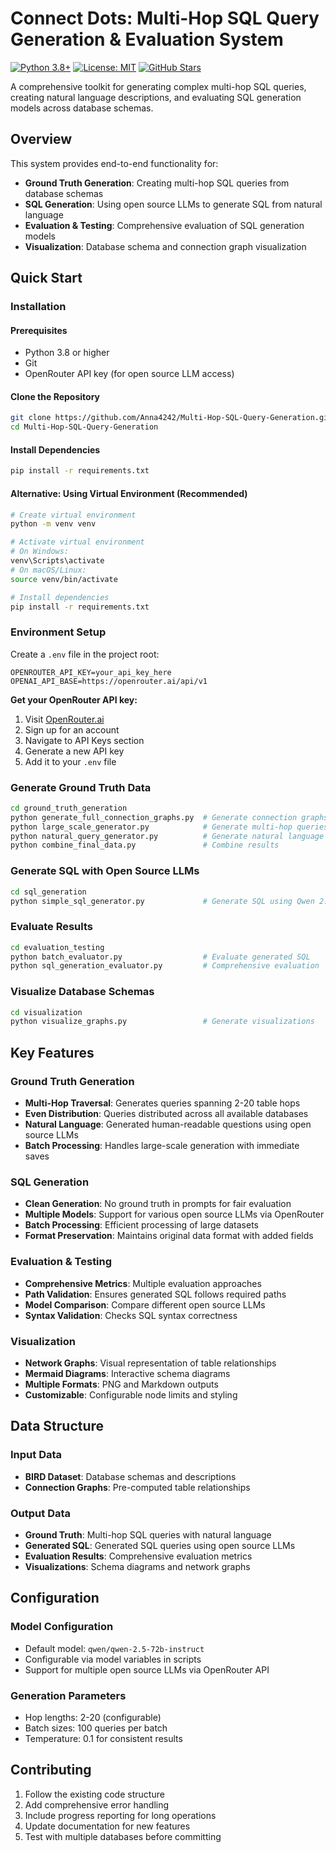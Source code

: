 # Connect Dots: Multi-Hop SQL Query Generation & Evaluation System

[![Python 3.8+](https://img.shields.io/badge/python-3.8+-blue.svg)](https://www.python.org/downloads/)
[![License: MIT](https://img.shields.io/badge/License-MIT-yellow.svg)](https://opensource.org/licenses/MIT)
[![GitHub Stars](https://img.shields.io/github/stars/Anna4242/Multi-Hop-SQL-Query-Generation.svg)](https://github.com/Anna4242/Multi-Hop-SQL-Query-Generation/stargazers)

A comprehensive toolkit for generating complex multi-hop SQL queries, creating natural language descriptions, and evaluating SQL generation models across database schemas.

## Overview

This system provides end-to-end functionality for:
- **Ground Truth Generation**: Creating multi-hop SQL queries from database schemas
- **SQL Generation**: Using open source LLMs to generate SQL from natural language
- **Evaluation & Testing**: Comprehensive evaluation of SQL generation models
- **Visualization**: Database schema and connection graph visualization

## Quick Start

### Installation

#### Prerequisites
- Python 3.8 or higher
- Git
- OpenRouter API key (for open source LLM access)

#### Clone the Repository
```bash
git clone https://github.com/Anna4242/Multi-Hop-SQL-Query-Generation.git
cd Multi-Hop-SQL-Query-Generation
```

#### Install Dependencies
```bash
pip install -r requirements.txt
```

#### Alternative: Using Virtual Environment (Recommended)
```bash
# Create virtual environment
python -m venv venv

# Activate virtual environment
# On Windows:
venv\Scripts\activate
# On macOS/Linux:
source venv/bin/activate

# Install dependencies
pip install -r requirements.txt
```

### Environment Setup
Create a `.env` file in the project root:
```env
OPENROUTER_API_KEY=your_api_key_here
OPENAI_API_BASE=https://openrouter.ai/api/v1
```

**Get your OpenRouter API key:**
1. Visit [OpenRouter.ai](https://openrouter.ai/)
2. Sign up for an account
3. Navigate to API Keys section
4. Generate a new API key
5. Add it to your `.env` file

### Generate Ground Truth Data
```bash
cd ground_truth_generation
python generate_full_connection_graphs.py  # Generate connection graphs
python large_scale_generator.py            # Generate multi-hop queries
python natural_query_generator.py          # Generate natural language
python combine_final_data.py               # Combine results
```

### Generate SQL with Open Source LLMs
```bash
cd sql_generation
python simple_sql_generator.py             # Generate SQL using Qwen 2.5 72B
```

### Evaluate Results
```bash
cd evaluation_testing
python batch_evaluator.py                  # Evaluate generated SQL
python sql_generation_evaluator.py         # Comprehensive evaluation
```

### Visualize Database Schemas
```bash
cd visualization
python visualize_graphs.py                 # Generate visualizations
```

## Key Features

### Ground Truth Generation
- **Multi-Hop Traversal**: Generates queries spanning 2-20 table hops
- **Even Distribution**: Queries distributed across all available databases
- **Natural Language**: Generated human-readable questions using open source LLMs
- **Batch Processing**: Handles large-scale generation with immediate saves

### SQL Generation
- **Clean Generation**: No ground truth in prompts for fair evaluation
- **Multiple Models**: Support for various open source LLMs via OpenRouter
- **Batch Processing**: Efficient processing of large datasets
- **Format Preservation**: Maintains original data format with added fields

### Evaluation & Testing
- **Comprehensive Metrics**: Multiple evaluation approaches
- **Path Validation**: Ensures generated SQL follows required paths
- **Model Comparison**: Compare different open source LLMs
- **Syntax Validation**: Checks SQL syntax correctness

### Visualization
- **Network Graphs**: Visual representation of table relationships
- **Mermaid Diagrams**: Interactive schema diagrams
- **Multiple Formats**: PNG and Markdown outputs
- **Customizable**: Configurable node limits and styling

## Data Structure

### Input Data
- **BIRD Dataset**: Database schemas and descriptions
- **Connection Graphs**: Pre-computed table relationships

### Output Data
- **Ground Truth**: Multi-hop SQL queries with natural language
- **Generated SQL**: Generated SQL queries using open source LLMs
- **Evaluation Results**: Comprehensive evaluation metrics
- **Visualizations**: Schema diagrams and network graphs

## Configuration

### Model Configuration
- Default model: `qwen/qwen-2.5-72b-instruct`
- Configurable via model variables in scripts
- Support for multiple open source LLMs via OpenRouter API

### Generation Parameters
- Hop lengths: 2-20 (configurable)
- Batch sizes: 100 queries per batch
- Temperature: 0.1 for consistent results

## Contributing

1. Follow the existing code structure
2. Add comprehensive error handling
3. Include progress reporting for long operations
4. Update documentation for new features
5. Test with multiple databases before committing 